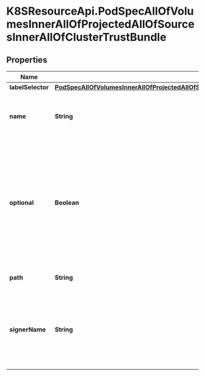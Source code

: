 # K8SResourceApi.PodSpecAllOfVolumesInnerAllOfProjectedAllOfSourcesInnerAllOfClusterTrustBundle

## Properties

Name | Type | Description | Notes
------------ | ------------- | ------------- | -------------
**labelSelector** | [**PodSpecAllOfVolumesInnerAllOfProjectedAllOfSourcesInnerAllOfClusterTrustBundleAllOfLabelSelector**](PodSpecAllOfVolumesInnerAllOfProjectedAllOfSourcesInnerAllOfClusterTrustBundleAllOfLabelSelector.md) |  | [optional] 
**name** | **String** | Select a single ClusterTrustBundle by object name.  Mutually-exclusive with signerName and labelSelector. | [optional] 
**optional** | **Boolean** | If true, don&#39;t block pod startup if the referenced ClusterTrustBundle(s) aren&#39;t available.  If using name, then the named ClusterTrustBundle is allowed not to exist.  If using signerName, then the combination of signerName and labelSelector is allowed to match zero ClusterTrustBundles. | [optional] 
**path** | **String** | Relative path from the volume root to write the bundle. | [default to &#39;&#39;]
**signerName** | **String** | Select all ClusterTrustBundles that match this signer name. Mutually-exclusive with name.  The contents of all selected ClusterTrustBundles will be unified and deduplicated. | [optional] 



